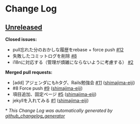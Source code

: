 # Change Log

## [Unreleased](https://github.com/shimajima-eiji/resume/tree/HEAD)

**Closed issues:**

- pull忘れた分のおかしな履歴をrebase + force push [\#12](https://github.com/shimajima-eiji/resume/issues/12)
- 失敗したコミットログを削除 [\#8](https://github.com/shimajima-eiji/resume/issues/8)
- i18nに対応する（管理が煩雑にならないように考慮する） [\#2](https://github.com/shimajima-eiji/resume/issues/2)

**Merged pull requests:**

- \[add\] アジェンダにもhタグ、Rails勉強会 [\#11](https://github.com/shimajima-eiji/resume/pull/11) ([shimajima-eiji](https://github.com/shimajima-eiji))
- \#8 Force push [\#9](https://github.com/shimajima-eiji/resume/pull/9) ([shimajima-eiji](https://github.com/shimajima-eiji))
- 項目追加、固定ページ [\#5](https://github.com/shimajima-eiji/resume/pull/5) ([shimajima-eiji](https://github.com/shimajima-eiji))
- jekyllを入れてみる [\#1](https://github.com/shimajima-eiji/resume/pull/1) ([shimajima-eiji](https://github.com/shimajima-eiji))



\* *This Change Log was automatically generated by [github_changelog_generator](https://github.com/skywinder/Github-Changelog-Generator)*